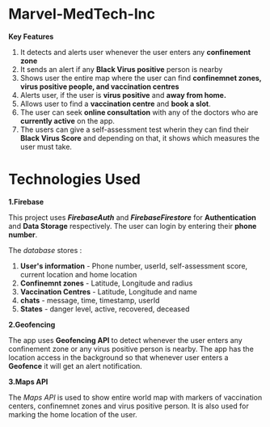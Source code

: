 # Marvel-MedTech-Inc

**Key Features**
1. It detects and alerts user whenever the user enters any **confinement zone**
2. It sends an alert if any **Black Virus positive** person is nearby
3. Shows user the entire map where the user can find **confinemnet zones, virus positive people, and vaccination centres**
4. Alerts user, if the user is **virus positive** and **away from home.**
5. Allows user to find a **vaccination centre** and **book a slot**.
6. The user can seek **online consultation** with any of the doctors who are **currently active** on the app.
7. The users can give a self-assessment test wherin they can find their **Black Virus Score** and depending on that, it shows which measures the user must take.

# Technologies Used

**1.Firebase**

This project uses ***FirebaseAuth*** and ***FirebaseFirestore*** for **Authentication** and **Data Storage** respectively. The user can login by entering their **phone number**.

The *database* stores :
1. **User's information** - Phone number, userId, self-assessment score, current location and home location
2. **Confinemnt zones** - Latitude, Longitude and radius
3. **Vaccination Centres** - Latitude, Longitude and name
4. **chats** - message, time, timestamp, userId
5. **States** - danger level, active, recovered, deceased

**2.Geofencing**

The app uses **Geofencing API** to detect whenever the user enters any confinement zone or any virus positive person is nearby. The app has the location access in the background
so that whenever user enters a **Geofence** it will get an alert notification.

**3.Maps API**

The *Maps API* is used to show entire world map with markers of vaccination centers, confinemnet zones and virus positive person. It is also used for marking the home location of the user.


